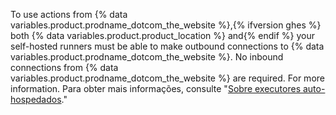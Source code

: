 To use actions from {% data variables.product.prodname_dotcom_the_website %},{% ifversion ghes %} both {% data variables.product.product_location %} and{% endif %} your self-hosted runners must be able to make outbound connections to {% data variables.product.prodname_dotcom_the_website %}. No inbound connections from {% data variables.product.prodname_dotcom_the_website %} are required. For more information. Para obter mais informações, consulte "[Sobre executores auto-hospedados](/actions/hosting-your-own-runners/about-self-hosted-runners#communication-betweens-self-hosted-runners-and-githubcom)."